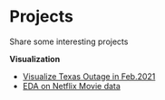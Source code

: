 # Projects
Share some interesting projects


**Visualization**

- [Visualize Texas Outage in Feb.2021](https://github.com/ycheng22/Visualize_Texas_Outage)
- [EDA on Netflix Movie data](https://github.com/ycheng22/Netflix_viz)
